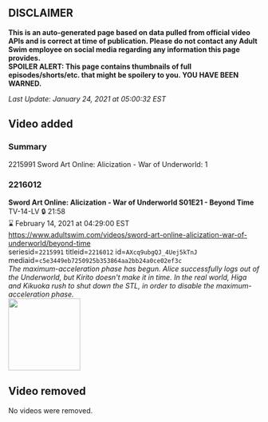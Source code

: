 ## DISCLAIMER
**This is an auto-generated page based on data pulled from official video APIs and is correct at time of publication. Please do not contact any Adult Swim employee on social media regarding any information this page provides.**  
**SPOILER ALERT: This page contains thumbnails of full episodes/shorts/etc. that might be spoilery to you. YOU HAVE BEEN WARNED.**  

_Last Update: January 24, 2021 at 05:00:32 EST_
## Video added
### Summary
2215991 Sword Art Online: Alicization - War of Underworld: 1  
### 2216012
**Sword Art Online: Alicization - War of Underworld S01E21 - Beyond Time**  
TV-14-LV 🔒 21:58  
⌛ February 14, 2021 at 04:29:00 EST  
https://www.adultswim.com/videos/sword-art-online-alicization-war-of-underworld/beyond-time  
seriesid=`2215991` titleid=`2216012` id=`AXcq9ubgQJ_4Uej5kTnJ` mediaid=`c5e3449eb7250925b353864aa2bb24a0ce02ef3c`  
_The maximum-acceleration phase has begun. Alice successfully logs out of the Underworld, but Kirito doesn't make it in time. In the real world, Higa and Kikuoka rush to shut down the STL, in order to disable the maximum-acceleration phase._  
<a href="https://media.cdn.adultswim.com/uploads/20210122/thumbnails/2_211221245583-SAO_WoU_021_BeyondTime.jpg"><img src="https://media.cdn.adultswim.com/uploads/20210122/thumbnails/2_211221245583-SAO_WoU_021_BeyondTime.jpg" height="144px" /></a>
## Video removed
No videos were removed.  
